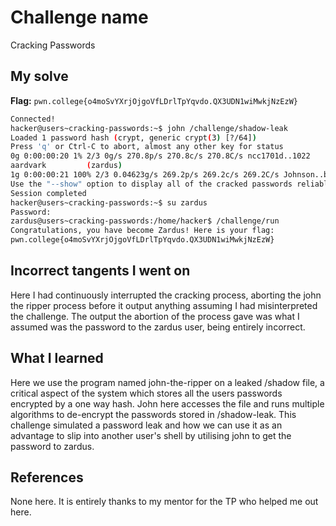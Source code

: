 # Challenge name
Cracking Passwords

## My solve
**Flag:** `pwn.college{o4moSvYXrjOjgoVfLDrlTpYqvdo.QX3UDN1wiMwkjNzEzW}`

```bash
Connected!                                                                        
hacker@users~cracking-passwords:~$ john /challenge/shadow-leak 
Loaded 1 password hash (crypt, generic crypt(3) [?/64])
Press 'q' or Ctrl-C to abort, almost any other key for status
0g 0:00:00:20 1% 2/3 0g/s 270.8p/s 270.8c/s 270.8C/s ncc1701d..1022
aardvark         (zardus)
1g 0:00:00:21 100% 2/3 0.04623g/s 269.2p/s 269.2c/s 269.2C/s Johnson..buzz
Use the "--show" option to display all of the cracked passwords reliably
Session completed
hacker@users~cracking-passwords:~$ su zardus
Password: 
zardus@users~cracking-passwords:/home/hacker$ /challenge/run
Congratulations, you have become Zardus! Here is your flag:
pwn.college{o4moSvYXrjOjgoVfLDrlTpYqvdo.QX3UDN1wiMwkjNzEzW}
```

## Incorrect tangents I went on
Here I had continuously interrupted the cracking process, aborting the john the ripper process before it output anything assuming I had misinterpreted the challenge. The output the abortion of the process gave was what I assumed was the password to the zardus user, being entirely incorrect.

## What I learned
Here we use the program named john-the-ripper on a leaked /shadow file, a critical aspect of the system which stores all the users passwords encrypted by a one way hash. John here accesses the file and runs multiple algorithms to de-encrypt the passwords stored in /shadow-leak. This challenge simulated a password leak and how we can use it as an advantage to slip into another user's shell by utilising john to get the password to zardus.

## References
None here. It is entirely thanks to my mentor for the TP who helped me out here.
